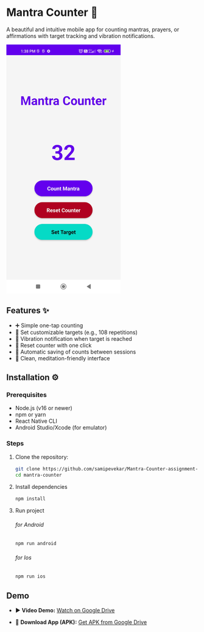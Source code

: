 # Mantra Counter 🧘

A beautiful and intuitive mobile app for counting mantras, prayers, or affirmations with target tracking and vibration notifications.

<img src="screenshot.jpg" alt="Mantra Counter Screenshot" width="300" />

## Features ✨

- ➕ Simple one-tap counting
- 🎯 Set customizable targets (e.g., 108 repetitions)
- 🔔 Vibration notification when target is reached
- 🔄 Reset counter with one click
- 💾 Automatic saving of counts between sessions
- 🌙 Clean, meditation-friendly interface

## Installation ⚙️

### Prerequisites
- Node.js (v16 or newer)
- npm or yarn
- React Native CLI
- Android Studio/Xcode (for emulator)

### Steps
1. Clone the repository:
   ```bash
   git clone https://github.com/samipevekar/Mantra-Counter-assignment-.git
   cd mantra-counter
    ```
2. Install dependencies
    ```bash
    npm install
    ```

3. Run project
    ###### for Android
    ```bash
    npm run android
    ```
    ###### for Ios
    ```bash
    npm run ios
    ```

## Demo 

- ▶️ **Video Demo:** [Watch on Google Drive](https://drive.google.com/file/d/1Htb3JtZcHMXTOIt7oSXgeAXw71w6RHMs/view?usp=drive_link)

- 📱 **Download App (APK):** [Get APK from Google Drive](https://drive.google.com/file/d/1643Rfww17BlBHfOVxg81ToVXBkT8BWoF/view?usp=drive_link)
